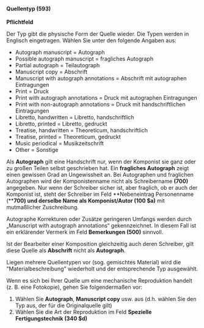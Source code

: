 #### Quellentyp (593)
**Pflichtfeld**

Der Typ gibt die physische Form der Quelle wieder. Die Typen werden in Englisch eingetragen. Wählen Sie unter den folgende Angaben aus:

- Autograph manuscript = Autograph
- Possible autograph manuscript = fragliches Autograph
- Partial autograph = Teilautograph
- Manuscript copy = Abschrift
- Manuscript with autograph annotations = Abschrift mit autographen Eintragungen
- Print = Druck
- Print with autograph annotations = Druck mit autographen Eintragungen  
- Print with non-autograph annotations = Druck mit handschriftlichen Eintragungen  
- Libretto, handwritten = Libretto, handschriftlich  
- Libretto, printed = Libretto, gedruckt  
- Treatise, handwritten = Theoreticum, handschriftlich
- Treatise, printed = Theoreticum, gedruckt  
- Music periodical = Musikzeitschrift  
- Other =  Sonstige  

Als **Autograph** gilt eine Handschrift nur, wenn der Komponist sie ganz oder zu großen Teilen selbst geschrieben hat. Ein **fragliches Autograph** zeigt einen gewissen Grad an Ungewissheit an. Bei Autographen und fraglichen Autographen wird der Komponistenname nicht als Schreibername **(700)** angegeben. Nur wenn der Schreiber sicher ist, aber fraglich, ob er auch der Komponist ist, steht der Schreiber im Feld **Nebeneintrag Personenname (****700) **und derselbe Name als** Komponist/Autor (100 $a)** mit mutmaßlicher Zuschreibung.

Autographe Korrekturen oder Zusätze geringeren Umfangs werden durch „Manuscript with autograph annotations“ gekennzeichnet. In diesem Fall ist ein erklärender Vermerk im Feld **Bemerkungen (500)** sinnvoll.

Ist der Bearbeiter einer Komposition gleichzeitig auch deren Schreiber, gilt diese Quelle als **Abschrift** nicht als **Autograph**.

Liegen mehrere Quellentypen vor (sog. gemischtes Material) wird die "Materialbeschreibung" wiederholt und der entsprechende Typ ausgewählt.

Wenn es sich bei Ihrer Quelle um eine mechanische Reproduktion handelt (z. B. eine Fotokopie), gehen Sie folgendermaßen vor:

1. Wählen Sie **Autograph**, **Manuscript copy** usw. aus (d.h. wählen Sie den Typ aus, der für die Originalquelle gilt)
2. Wählen Sie die Art der Reproduktion im Feld **Spezielle Fertigungstechnik (340 $d)**